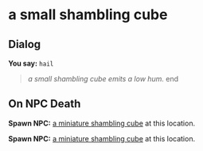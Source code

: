 # a small shambling cube
## Dialog

**You say:** `hail`



>*a small shambling cube emits a low hum.*
end

## On NPC Death

**Spawn NPC:**  [a miniature shambling cube](/npc/114001) at this location.

**Spawn NPC:**  [a miniature shambling cube](/npc/114001) at this location.